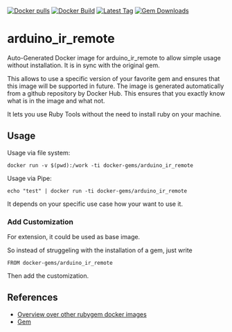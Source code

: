 [![Docker pulls](https://img.shields.io/docker/pulls/rubygem/arduino_ir_remote.svg)](https://hub.docker.com/r/rubygem/arduino_ir_remote/)
[![Docker Build](https://img.shields.io/docker/automated/rubygem/arduino_ir_remote.svg)](https://hub.docker.com/r/rubygem/arduino_ir_remote/)
[![Latest Tag](https://img.shields.io/github/tag/docker-rubygem/arduino_ir_remote.svg)](https://hub.docker.com/r/rubygem/arduino_ir_remote/)
[![Gem Downloads](https://img.shields.io/gem/dt/arduino_ir_remote.svg)](https://rubygems.org/gems/arduino_ir_remote/)
# arduino_ir_remote

Auto-Generated Docker image for arduino_ir_remote to allow simple usage without installation.
It is in sync with the original gem.

This allows to use a specific version of your favorite gem and ensures that this image will be supported in future.
The image is generated automatically from a github repository by Docker Hub.
This ensures that you exactly know what is in the image and what not.

It lets you use Ruby Tools without the need to install ruby on your machine.

## Usage

Usage via file system:

`docker run -v $(pwd):/work -ti docker-gems/arduino_ir_remote`

Usage via Pipe:

`echo "test" | docker run -ti docker-gems/arduino_ir_remote`

It depends on your specific use case how your want to use it.

### Add Customization

For extension, it could be used as base image.

So instead of struggeling with the installation of a gem, just write

`FROM docker-gems/arduino_ir_remote`

Then add the customization.

## References

 - [Overview over other rubygem docker images](https://github.com/thinkbot/docker-rubygem)
 - [Gem](https://rubygems.org/gems/arduino_ir_remote/)

